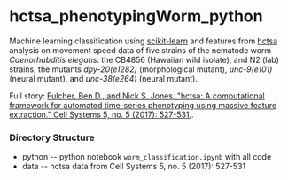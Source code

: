 # hctsa_phenotypingWorm_python

Machine learning classification using [scikit-learn](https://scikit-learn.org/) and features from [hctsa](github.com/benfulcher/hctsa) analysis on movement speed data of five strains of the nematode worm *Caenorhabditis elegans*: the CB4856 (Hawaiian wild isolate), and N2 (lab) strains, the mutants *dpy-20(e1282)* (morphological mutant), *unc-9(e101)* (neural mutant), and *unc-38(e264)* (neural mutant).

Full story: [Fulcher, Ben D., and Nick S. Jones. "hctsa: A computational framework for automated time-series phenotyping using massive feature extraction." Cell Systems 5, no. 5 (2017): 527-531.](https://doi.org/10.1016/j.cels.2017.10.001).


### Directory Structure

- python -- python notebook `worm_classification.ipynb` with all code
- data -- hctsa data from Cell Systems 5, no. 5 (2017): 527-531
